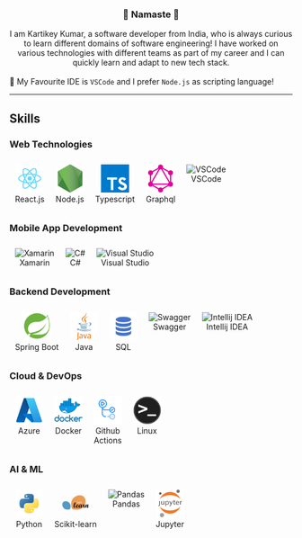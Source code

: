 <div>
    <div style="text-align: center;">
        <h3>🙏 Namaste 🙏</h3>
        <span>I am Kartikey Kumar, a software developer from India, who is always curious to learn different domains of software engineering! I have worked on various technologies with different teams as part of my career and I can quickly learn and adapt to new tech stack.</span>
    </div>
    <br>
    <div>
        <span>🤩 My Favourite IDE is <code>VSCode</code> and I prefer <code>Node.js</code> as scripting language!</span>
    </div>
</div>

---

## Skills

### Web Technologies
<div style="display:flex; flex-wrap: wrap; text-align: center;">
    <div style="padding:10px">
        <img src="https://raw.githubusercontent.com/github/explore/80688e429a7d4ef2fca1e82350fe8e3517d3494d/topics/react/react.png" alt="React.js" height="50">
        <div>
            React.js
        </div>
    </div>
    <div style="padding:10px">
        <img src="https://github.com/github/explore/blob/main/topics/nodejs/nodejs.png?raw=true" alt="Node.js" height="50">
        <div>
            Node.js
        </div>
    </div>
    <div style="padding:10px">
        <img src="https://raw.githubusercontent.com/github/explore/80688e429a7d4ef2fca1e82350fe8e3517d3494d/topics/typescript/typescript.png" alt="Typescript" height="50">
        <div>
            Typescript
        </div>
    </div>
    <div style="padding:10px">
        <img src="https://raw.githubusercontent.com/github/explore/e65ef46ef3e7bc457c93622f6a89fe8d3fd131d5/topics/graphql/graphql.png" alt="Graphql" height="50">
        <div>
            Graphql
        </div>
    </div>
    <div style="padding:10px">
        <img src="https://cdn.jsdelivr.net/gh/devicons/devicon/icons/vscode/vscode-original.svg" alt="VSCode" height="50">
        <div>
            VSCode
        </div>
    </div>
</div>

### Mobile App Development
<div style="display:flex; flex-wrap: wrap; text-align: center;">
    <div style="padding:10px">
        <img src="https://cdn.jsdelivr.net/gh/devicons/devicon/icons/xamarin/xamarin-original.svg" alt="Xamarin" height="50">
        <div>
            Xamarin
        </div>
    </div>
    <div style="padding:10px">
        <img src="https://cdn.jsdelivr.net/gh/devicons/devicon/icons/csharp/csharp-original.svg" alt="C#" height="50">
        <div>
            C#
        </div>
    </div>
    <div style="padding:10px">
        <img src="https://cdn.jsdelivr.net/gh/devicons/devicon/icons/visualstudio/visualstudio-plain.svg" alt="Visual Studio" height="50">
        <div>
            Visual Studio
        </div>
    </div>
</div>

### Backend Development
<div style="display:flex; flex-wrap: wrap; text-align: center;">
    <div style="padding:10px">
        <img src="https://raw.githubusercontent.com/github/explore/80688e429a7d4ef2fca1e82350fe8e3517d3494d/topics/spring-boot/spring-boot.png" alt="Spring Boot" height="50">
        <div>
            Spring Boot
        </div>
    </div>
    <div style="padding:10px">
        <img src="https://raw.githubusercontent.com/github/explore/5b3600551e122a3277c2c5368af2ad5725ffa9a1/topics/java/java.png" alt="Java" height="50">
        <div>
            Java
        </div>
    </div>
    <div style="padding:10px">
        <img src="https://raw.githubusercontent.com/github/explore/80688e429a7d4ef2fca1e82350fe8e3517d3494d/topics/sql/sql.png" alt="SQL" height="50">
        <div>
            SQL
        </div>
    </div>
    <div style="padding:10px">
        <img src="https://upload.wikimedia.org/wikipedia/commons/a/ab/Swagger-logo.png" alt="Swagger" height="50">
        <div>
            Swagger
        </div>
    </div>
    <div style="padding:10px">
        <img src="https://cdn.jsdelivr.net/gh/devicons/devicon/icons/intellij/intellij-original.svg" alt="Intellij IDEA" height="50">
        <div>
            Intellij IDEA
        </div>
    </div>
</div>

### Cloud & DevOps
<div style="display:flex;text-align: center;">
    <div style="padding:10px">
        <img src="https://raw.githubusercontent.com/github/explore/eaef8552d8b082ffafe2bfc8a5023d47da904aac/topics/azure/azure.png" alt="Azure" height="50">
        <div>
            Azure
        </div>
    </div>
    <div style="padding:10px">
        <img src="https://github.com/github/explore/raw/main/topics/docker/docker.png?raw=true" alt="Docker" height="50">
        <div>
            Docker
        </div>
    </div>
    <div style="padding:10px">
        <img src="https://github.com/github/explore/blob/main/topics/actions/actions.png?raw=true" alt="Github Actions" height="50">
        <div>
            Github<br/>Actions
        </div>
    </div>
    <div style="padding:10px">
        <img src="https://raw.githubusercontent.com/github/explore/d92924b1d925bb134e308bd29c9de6c302ed3beb/topics/terminal/terminal.png" alt="Linux" height="50">
        <div>
            Linux
        </div>
    </div>
</div>

### AI & ML
<div style="display:flex;text-align: center;">
    <div style="padding:10px">
        <img src="https://raw.githubusercontent.com/github/explore/80688e429a7d4ef2fca1e82350fe8e3517d3494d/topics/python/python.png" alt="Python" height="50">
        <div>
            Python
        </div>
    </div>
    <div style="padding:10px">
        <img src="https://raw.githubusercontent.com/github/explore/80688e429a7d4ef2fca1e82350fe8e3517d3494d/topics/scikit-learn/scikit-learn.png" alt="Scikit-learn" height="50">
        <div>
            Scikit-learn
        </div>
    </div>
    <div style="padding:10px">
        <img src="https://cdn.jsdelivr.net/gh/devicons/devicon/icons/pandas/pandas-original.svg" alt="Pandas" height="50">
        <div>
            Pandas
        </div>
    </div>
    <div style="padding:10px">
        <img src="https://raw.githubusercontent.com/github/explore/a4691f04ff219c1c2aa02fc61fda41aa43f1459a/topics/jupyter-notebook/jupyter-notebook.png" alt="Jupyter" height="50">
        <div>
            Jupyter
        </div>
    </div>
</div>
